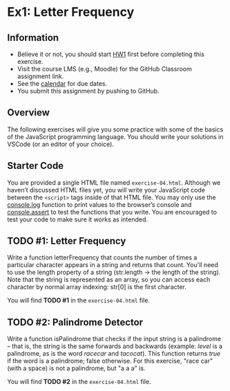 # Ex1: Letter Frequency

## Information

- Believe it or not, you should start [HW1](/docs/homework/github-classroom) first before completing this exercise.
- Visit the course LMS (e.g., Moodle) for the GitHub Classroom assignment link.
- See the [calendar](/docs/information/schedule/#exercises) for due dates.
- You submit this assignment by pushing to GitHub.

## Overview

The following exercises will give you some practice with some of the basics of the JavaScript programming language. You should write your solutions in VSCode (or an editor of your choice).

## Starter Code

You are provided a single HTML file named `exercise-04.html`. Although we haven’t discussed HTML files yet, you will write your JavaScript code between the `<script>` tags inside of that HTML file. You may only use the [console.log](https://developer.mozilla.org/en-US/docs/Web/API/console/log) function to print values to the browser’s console and [console.assert](https://developer.mozilla.org/en-US/docs/Web/API/console/assert) to test the functions that you write. You are encouraged to test your code to make sure it works as intended.

## TODO #1: Letter Frequency

Write a function letterFrequency that counts the number of times a particular character appears in a string and returns that count. You'll need to use the length property of a string (str.length → the length of the string). Note that the string is represented as an array, so you can access each character by normal array indexing: str[0] is the first character.

You will find **TODO #1** in the `exercise-04.html` file. 

## TODO #2: Palindrome Detector

Write a function isPalindrome that checks if the input string is a palindrome – that is, the string is the same forwards and backwards (example: *level* is a palindrome, as is the word *racecar* and *tacocat*). This function returns *true* if the word is a palindrome; false otherwise. For this exercise, "race car" (with a space) is not a palindrome, but "a a a" is.

You will find **TODO #2** in the `exercise-04.html` file.